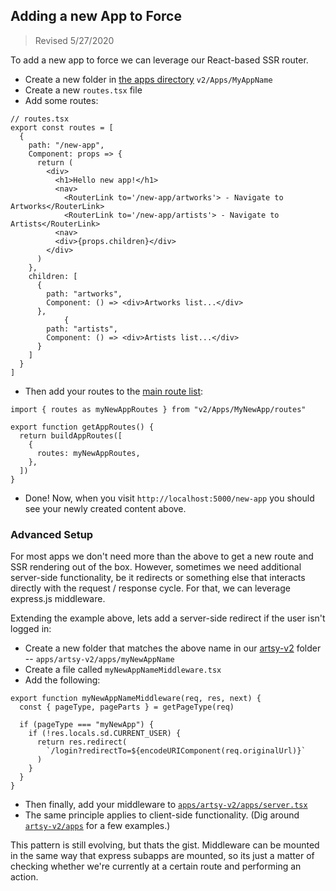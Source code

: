 ## Adding a new App to Force

> Revised 5/27/2020

To add a new app to force we can leverage our React-based SSR router.

- Create a new folder in [the apps directory](https://github.com/artsy/force/tree/master/src/v2/Apps) `v2/Apps/MyAppName`
- Create a new `routes.tsx` file
- Add some routes:

```tsx
// routes.tsx
export const routes = [
  {
    path: "/new-app",
    Component: props => {
      return (
        <div>
          <h1>Hello new app!</h1>
          <nav>
            <RouterLink to='/new-app/artworks'> - Navigate to Artworks</RouterLink>
            <RouterLink to='/new-app/artists'> - Navigate to Artists</RouterLink>
          <nav>
          <div>{props.children}</div>
        </div>
      )
    },
    children: [
      {
        path: "artworks",
        Component: () => <div>Artworks list...</div>
      },
            {
        path: "artists",
        Component: () => <div>Artists list...</div>
      }
    ]
  }
]
```

- Then add your routes to the [main route list](https://github.com/artsy/force/blob/master/src/v2/Apps/getAppRoutes.tsx):

```tsx
import { routes as myNewAppRoutes } from "v2/Apps/MyNewApp/routes"

export function getAppRoutes() {
  return buildAppRoutes([
    {
      routes: myNewAppRoutes,
    },
  ])
}
```

- Done! Now, when you visit `http://localhost:5000/new-app` you should see your newly created content above.

### Advanced Setup

For most apps we don't need more than the above to get a new route and SSR rendering out of the box. However, sometimes we need additional server-side functionality, be it redirects or something else that interacts directly with the request / response cycle. For that, we can leverage express.js middleware.

Extending the example above, lets add a server-side redirect if the user isn't logged in:

- Create a new folder that matches the above name in our [artsy-v2](https://github.com/artsy/force/tree/master/src/desktop/apps/artsy-v2) folder -- `apps/artsy-v2/apps/myNewAppName`
- Create a file called `myNewAppNameMiddleware.tsx`
- Add the following:

```tsx
export function myNewAppNameMiddleware(req, res, next) {
  const { pageType, pageParts } = getPageType(req)

  if (pageType === "myNewApp") {
    if (!res.locals.sd.CURRENT_USER) {
      return res.redirect(
        `/login?redirectTo=${encodeURIComponent(req.originalUrl)}`
      )
    }
  }
}
```

- Then finally, add your middleware to [`apps/artsy-v2/apps/server.tsx`](https://github.com/artsy/force/blob/master/src/desktop/apps/artsy-v2/server.tsx)
- The same principle applies to client-side functionality. (Dig around [`artsy-v2/apps`](https://github.com/artsy/force/tree/master/src/desktop/apps/artsy-v2/apps) for a few examples.)

This pattern is still evolving, but thats the gist. Middleware can be mounted in the same way that express subapps are mounted, so its just a matter of checking whether we're currently at a certain route and performing an action.
